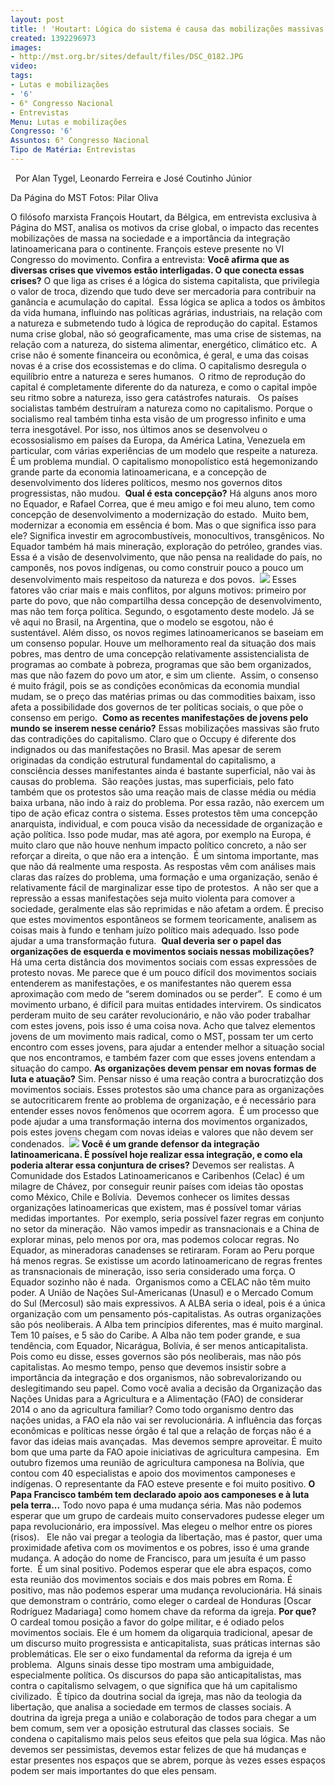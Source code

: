 ```yaml
---
layout: post
title: ! 'Houtart: Lógica do sistema é causa das mobilizações massivas'
created: 1392296973
images:
- http://mst.org.br/sites/default/files/DSC_0182.JPG
video: 
tags:
- Lutas e mobilizações
- '6'
- 6° Congresso Nacional
- Entrevistas
Menu: Lutas e mobilizações
Congresso: '6'
Assuntos: 6° Congresso Nacional
Tipo de Matéria: Entrevistas
---
```



 
Por Alan Tygel, Leonardo Ferreira e José Coutinho Júnior

Da Página do MST
Fotos: Pilar Oliva

O filósofo marxista François Houtart, da Bélgica, em entrevista exclusiva à Página do MST, analisa os motivos da crise global, o impacto das recentes mobilizações de massa na sociedade e a importância da integração latinoamericana para o continente. François esteve presente no VI Congresso do movimento. Confira a entrevista:
**Você afirma que as diversas crises que vivemos estão interligadas. O que conecta essas crises?**
O que liga as crises é a lógica do sistema capitalista, que privilegia o valor de troca, dizendo que tudo deve ser mercadoria para contribuir na ganância e acumulação do capital. 
Essa lógica se aplica a todos os âmbitos da vida humana, influindo nas políticas agrárias, industriais, na relação com a natureza e submetendo tudo à lógica de reprodução do capital.
Estamos numa crise global, não só geograficamente, mas uma crise de sistemas, na relação com a natureza, do sistema alimentar, energético, climático etc. 
A crise não é somente financeira ou econômica, é geral, e uma das coisas novas é a crise dos ecossistemas e do clima. O capitalismo desregula o equilíbrio entre a natureza e seres humanos. 
O ritmo de reprodução do capital é completamente diferente do da natureza, e como o capital impõe seu ritmo sobre a natureza, isso gera catástrofes naturais.  
Os países socialistas também destruíram a natureza como no capitalismo. Porque o socialismo real também tinha esta visão de um progresso infinito e uma terra inesgotável. Por isso, nos últimos anos se desenvolveu o ecossosialismo em países da Europa, da América Latina, Venezuela em particular, com várias experiências de um modelo que respeite a natureza.
É um problema mundial. O capitalismo monopolístico está hegemonizando grande parte da economia latinoamericana, e a concepção de desenvolvimento dos líderes políticos, mesmo nos governos ditos progressistas, não mudou. 
**Qual é esta concepção?**
Há alguns anos moro no Equador, e Rafael Correa, que é meu amigo e foi meu aluno, tem como concepção de desenvolvimento a modernização do estado.  Muito bem, modernizar a economia em essência é bom. Mas o que significa isso para ele? Significa investir em agrocombustíveis, monocultivos, transgênicos.
No Equador também há mais mineração, exploração do petróleo, grandes vias. Essa é a visão de desenvolvimento, que não pensa na realidade do país, no camponês, nos povos indígenas, ou como construir pouco a pouco um desenvolvimento mais respeitoso da natureza e dos povos. 
![](http://mst.org.br/sites/default/files/DSC_0182.JPG)
Esses fatores vão criar mais e mais conflitos, por alguns motivos: primeiro por parte do povo, que não compartilha dessa concepção de desenvolvimento, mas não tem força política. Segundo, o esgotamento deste modelo. Já se vê aqui no Brasil, na Argentina, que o modelo se esgotou, não é sustentável.
Além disso, os novos regimes latinoamericanos se baseiam em um consenso popular. Houve um melhoramento real da situação dos mais pobres, mas dentro de uma concepção relativamente assistencialista de programas ao combate à pobreza, programas que são bem organizados, mas que não fazem do povo um ator, e sim um cliente. 
Assim, o consenso é muito frágil, pois se as condições econômicas da economia mundial mudam, se o preço das matérias primas ou das commodities baixam, isso afeta a possibilidade dos governos de ter políticas sociais, o que põe o consenso em perigo. 
**Como as recentes manifestações de jovens pelo mundo se inserem nesse cenário?**
Essas mobilizações massivas são fruto das contradições do capitalismo. Claro que o Occupy é diferente dos indignados ou das manifestações no Brasil. Mas apesar de serem originadas da condição estrutural fundamental do capitalismo, a consciência desses manifestantes ainda é bastante superficial, não vai às causas do problema. 
São reações justas, mas superficiais, pelo fato também que os protestos são uma reação mais de classe média ou média baixa urbana, não indo à raiz do problema. Por essa razão, não exercem um tipo de ação eficaz contra o sistema.
Esses protestos têm uma concepção anarquista, individual, e com pouca visão da necessidade de organização e ação política. Isso pode mudar, mas até agora, por exemplo na Europa, é muito claro que não houve nenhum impacto político concreto, a não ser reforçar a direita, o que não era a intenção. 
É um sintoma importante, mas que não dá realmente uma resposta. As respostas vêm com análises mais claras das raízes do problema, uma formação e uma organização, senão é relativamente fácil de marginalizar esse tipo de protestos. 
A não ser que a repressão a essas manifestações seja muito violenta para comover a sociedade, geralmente elas são reprimidas e não afetam a ordem.
É preciso que estes movimentos espontâneos se formem teoricamente, analisem as coisas mais à fundo e tenham juízo político mais adequado. Isso pode ajudar a uma transformação futura. 
**Qual deveria ser o papel das organizações de esquerda e movimentos sociais nessas mobilizações?**
Há uma certa distância dos movimentos sociais com essas expressões de protesto novas. Me parece que é um pouco difícil dos movimentos sociais entenderem as manifestações, e os manifestantes não querem essa aproximação com medo de “serem dominados ou se perder”. 
E como é um movimento urbano, é difícil para muitas entidades intervirem. Os sindicatos perderam muito de seu caráter revolucionário, e não vão poder trabalhar com estes jovens, pois isso é uma coisa nova.
Acho que talvez elementos jovens de um movimento mais radical, como o MST, possam ter um certo encontro com esses jovens, para ajudar a entender melhor a situação social que nos encontramos, e também fazer com que esses jovens entendam a situação do campo.
**As organizações devem pensar em novas formas de luta e atuação?**
Sim. Pensar nisso é uma reação contra a burocratizção dos movimentos sociais. Esses protestos são uma chance para as organizações se autocriticarem frente ao problema de organização, e é necessário para entender esses novos fenômenos que ocorrem agora. 
É um processo que pode ajudar a uma transformação interna dos movimentos organizados, pois estes jovens chegam com novas ideias e valores que não devem ser condenados. 
![](http://mst.org.br/sites/default/files/DSC_0177.JPG)
**Você é um grande defensor da integração latinoamericana. É possível hoje realizar essa integração, e como ela poderia alterar essa conjuntura de crises?**
Devemos ser realistas. A Comunidade dos Estados Latinoamericanos e Caribenhos (Celac) é um milagre de Chávez, por conseguir reunir países com ideias tão opostas como México, Chile e Bolívia. 
Devemos conhecer os limites dessas organizações latinoamericas que existem, mas é possível tomar várias medidas importantes.  Por exemplo, seria possível fazer regras em conjunto no setor da mineração. 
Não vamos impedir as transnacionais e a China de explorar minas, pelo menos por ora, mas podemos colocar regras. No Equador, as mineradoras canadenses se retiraram. Foram ao Peru porque há menos regras. Se existisse um acordo latinoamericano de regras frentes as transnacionais de mineração, isso seria considerado uma força. O Equador sozinho não é nada. 
Organismos como a CELAC não têm muito poder. A União de Nações Sul-Americanas (Unasul) e o Mercado Comum do Sul (Mercosul) são mais expressivos. A ALBA seria o ideal, pois é a única organização com um pensamento pós-capitalistas.
As outras organizações são pós neoliberais. A Alba tem princípios diferentes, mas é muito marginal. Tem 10 países, e 5 são do Caribe. A Alba não tem poder grande, e sua tendência, com Equador, Nicarágua, Bolívia, é ser menos anticapitalista. 
Pois como eu disse, esses governos são pós neoliberais, mas não pós capitalistas. Ao mesmo tempo, penso que devemos insistir sobre a importância da integração e dos organismos, não sobrevalorizando ou deslegitimando seu papel.
Como você avalia a decisão da Organização das Nações Unidas para a Agricultura e a Alimentação (FAO) de considerar 2014 o ano da agricultura familiar?
Como todo organismo dentro das nações unidas, a FAO ela não vai ser revolucionária. A influência das forças econômicas e políticas nesse órgão é tal que a relação de forças não é a favor das ideias mais avançadas. 
Mas devemos sempre aproveitar. É muito bom que uma parte da FAO apoie iniciativas de agricultura campesina.  Em outubro fizemos uma reunião de agricultura camponesa na Bolívia, que contou com 40 especialistas e apoio dos movimentos camponeses e indígenas. O representante da FAO esteve presente e foi muito positivo.
**O Papa Francisco também tem declarado apoio aos camponeses e à luta pela terra...**
Todo novo papa é uma mudança séria. Mas não podemos esperar que um grupo de cardeais muito conservadores pudesse eleger um papa revolucionário, era impossível. Mas elegeu o melhor entre os piores (risos).  
Ele não vai pregar a teologia da libertação, mas é pastor, quer uma proximidade afetiva com os movimentos e os pobres, isso é uma grande mudança. A adoção do nome de Francisco, para um jesuíta é um passo forte. 
É um sinal positivo. Podemos esperar que ele abra espaços, como esta reunião dos movimentos sociais e dos mais pobres em Roma. É positivo, mas não podemos esperar uma mudança revolucionária. Há sinais que demonstram o contrário, como eleger o cardeal de Honduras [Oscar Rodríguez Madariaga] como homem chave da reforma da igreja.
**Por que?**
O cardeal tomou posição a favor do golpe militar, e é odiado pelos movimentos sociais. Ele é um homem da oligarquia tradicional, apesar de um discurso muito progressista e anticapitalista, suas práticas internas são problemáticas. Ele ser o eixo fundamental da reforma da igreja é um problema. 
Alguns sinais desse tipo mostram uma ambiguidade, especialmente política. Os discursos do papa são anticapitalistas, mas contra o capitalismo selvagem, o que significa que há um capitalismo civilizado. 
É típico da doutrina social da igreja, mas não da teologia da libertação, que analisa a sociedade em termos de classes sociais. A doutrina da igreja prega a união e colaboração de todos para chegar a um bem comum, sem ver a oposição estrutural das classes sociais. 
Se condena o capitalismo mais pelos seus efeitos que pela sua lógica. Mas não devemos ser pessimistas, devemos estar felizes de que há mudanças e estar presentes nos espaços que se abrem, porque às vezes esses espaços podem ser mais importantes do que eles pensam.
 
